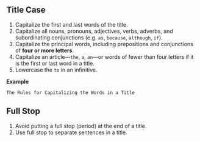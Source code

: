 ## Title Case

1. Capitalize the first and last words of the title.
2. Capitalize all nouns, pronouns, adjectives, verbs, adverbs,
and subordinating conjunctions (e.g. `as`, `because`, `although`, `if`).
3. Capitalize the principal words, including prepositions and conjunctions
of **four or more letters**.
4. Capitalize an article—`the`, `a`, `an`—or words of fewer than
four letters if it is the first or last word in a title.
5. Lowercase the `to` in an infinitive.

**Example**
```
The Rules for Capitalizing the Words in a Title
```

## Full Stop

1. Avoid putting a full stop (period) at the end of a title.
2. Use full stop to separate sentences in a title.